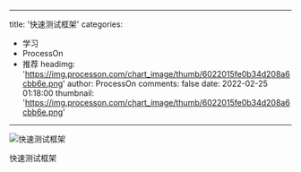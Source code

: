 
---
title: '快速测试框架'
categories: 
 - 学习
 - ProcessOn
 - 推荐
headimg: 'https://img.processon.com/chart_image/thumb/6022015fe0b34d208a6cbb6e.png'
author: ProcessOn
comments: false
date: 2022-02-25 01:18:00
thumbnail: 'https://img.processon.com/chart_image/thumb/6022015fe0b34d208a6cbb6e.png'
---

<div>   
<img class="thumb" alt="快速测试框架" src="https://img.processon.com/chart_image/thumb/6022015fe0b34d208a6cbb6e.png" referrerpolicy="no-referrer">
<p>快速测试框架</p>  
</div>
            